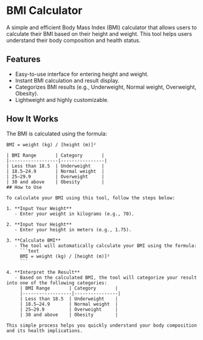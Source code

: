 # BMI Calculator

A simple and efficient Body Mass Index (BMI) calculator that allows users to calculate their BMI based on their height and weight. This tool helps users understand their body composition and health status.

## Features

- Easy-to-use interface for entering height and weight.
- Instant BMI calculation and result display.
- Categorizes BMI results (e.g., Underweight, Normal weight, Overweight, Obesity).
- Lightweight and highly customizable.

## How It Works

The BMI is calculated using the formula:
```text
BMI = weight (kg) / [height (m)]²

| BMI Range       | Category       |
|------------------|----------------|
| Less than 18.5  | Underweight    |
| 18.5–24.9       | Normal weight  |
| 25–29.9         | Overweight     |
| 30 and above    | Obesity        |
## How to Use

To calculate your BMI using this tool, follow the steps below:

1. **Input Your Weight**  
   - Enter your weight in kilograms (e.g., 70).

2. **Input Your Height**  
   - Enter your height in meters (e.g., 1.75).

3. **Calculate BMI**  
   - The tool will automatically calculate your BMI using the formula:  
     ```text
     BMI = weight (kg) / [height (m)]²
     ```

4. **Interpret the Result**  
   - Based on the calculated BMI, the tool will categorize your result into one of the following categories:  
     | BMI Range       | Category       |
     |------------------|----------------|
     | Less than 18.5  | Underweight    |
     | 18.5–24.9       | Normal weight  |
     | 25–29.9         | Overweight     |
     | 30 and above    | Obesity        |

This simple process helps you quickly understand your body composition and its health implications.